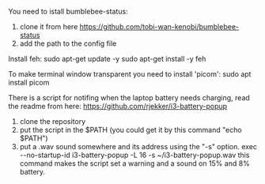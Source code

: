You need to istall bumblebee-status:
1. clone it from here
https://github.com/tobi-wan-kenobi/bumblebee-status
2. add the path to the config file

Install feh:
sudo apt-get update -y
sudo apt-get install -y feh

To make terminal window transparent you need to install 'picom':
sudo apt install picom

There is a script for notifing when the laptop battery needs charging, read the readme from here:
https://github.com/rjekker/i3-battery-popup
1. clone the repository
2. put the script in the $PATH (you could get it by this command "echo $PATH")
3. put a .wav sound somewhere and its address using the "-s" option.
exec --no-startup-id i3-battery-popup -L 16 -s ~/i3-battery-popup.wav
this command makes the script set a warning and a sound on 15% and 8% battery.
